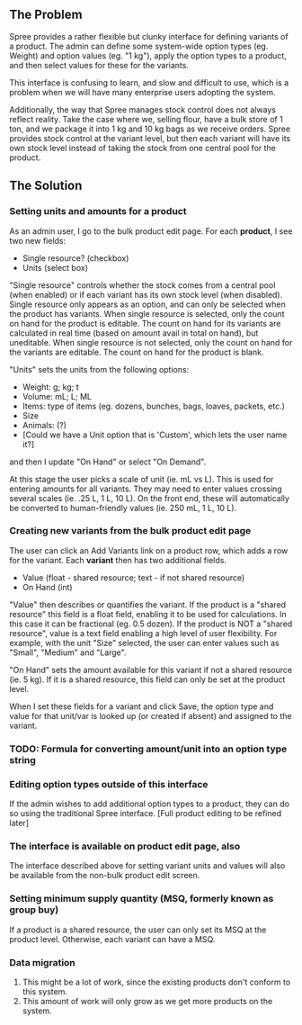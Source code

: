 ## The Problem

Spree provides a rather flexible but clunky interface for defining variants of a product. The admin can define some system-wide option types (eg. Weight) and option values (eg. "1 kg"), apply the option types to a product, and then select values for these for the variants.

This interface is confusing to learn, and slow and difficult to use, which is a problem when we will have many  enterprise users adopting the system.

Additionally, the way that Spree manages stock control does not always reflect reality. Take the case where we, selling flour, have a bulk store of 1 ton, and we package it into 1 kg and 10 kg bags as we receive orders. Spree provides stock control at the variant level, but then each variant will have its own stock level instead of taking the stock from one central pool for the product.


## The Solution

### Setting units and amounts for a product

As an admin user, I go to the bulk product edit page. For each **product**, I see two new fields:

- Single resource? (checkbox)
- Units (select box)

"Single resource" controls whether the stock comes from a central pool (when enabled) or if each variant has its own stock level (when disabled). Single resource only appears as an option, and can only be selected when the product has variants. When single resource is selected, only the count on hand for the product is editable. The count on hand for its variants are calculated in real time (based on amount avail in total on hand), but uneditable. When single resource is not selected, only the count on hand for the variants are editable. The count on hand for the product is blank.

"Units" sets the units from the following options:
* Weight: g; kg; t
* Volume: mL; L; ML
* Items: type of items (eg. dozens, bunches, bags, loaves, packets, etc.)
* Size
* Animals: (?)
* [Could we have a Unit option that is 'Custom', which lets the user name it?]

and then I update "On Hand" or select "On Demand".

At this stage the user picks a scale of unit (ie. mL vs L). This is used for entering amounts for all variants. They may need to enter values crossing several scales (ie. .25 L, 1 L, 10 L). On the front end, these will automatically be converted to human-friendly values (ie. 250 mL, 1 L, 10 L).

### Creating new variants from the bulk product edit page

The user can click an Add Variants link on a product row, which adds a row for the variant. Each **variant** then has two additional fields.
- Value (float - shared resource; text - if not shared resource)
- On Hand (int)

"Value" then describes or quantifies the variant. If the product is a "shared resource" this field is a float field, enabling it to be used for calculations. In this case it can be fractional (eg. 0.5 dozen). If the product is NOT a "shared resource", value is a text field enabling a high level of user flexibility. For example, with the unit "Size" selected, the user can enter values such as "Small", "Medium" and "Large".
 
"On Hand" sets the amount available for this variant if not a shared resource (ie. 5 kg). If it is a shared resource, this field can only be set at the product level.

When I set these fields for a variant and click Save, the option type and value for that unit/var is looked up (or created if absent) and assigned to the variant.

### TODO: Formula for converting amount/unit into an option type string


### Editing option types outside of this interface

If the admin wishes to add additional option types to a product, they can do so using the traditional Spree interface. [Full product editing to be refined later]


### The interface is available on product edit page, also

The interface described above for setting variant units and values will also be available from the non-bulk product edit screen.


### Setting minimum supply quantity (MSQ, formerly known as group buy)

If a product is a shared resource, the user can only set its MSQ at the product level. Otherwise, each variant can have a MSQ.


### Data migration

1. This might be a lot of work, since the existing products don't conform to this system.
2. This amount of work will only grow as we get more products on the system.
